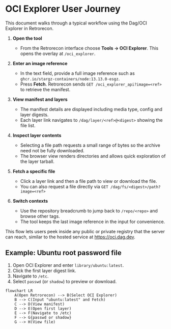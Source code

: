 # OCI Explorer User Journey

This document walks through a typical workflow using the Dag/OCI Explorer in Retrorecon.

1. **Open the tool**
   - From the Retrorecon interface choose **Tools → OCI Explorer**. This opens the overlay at `/oci_explorer`.

2. **Enter an image reference**
   - In the text field, provide a full image reference such as `ghcr.io/stargz-containers/node:13.13.0-esgz`.
   - Press **Fetch**. Retrorecon sends `GET /oci_explorer_api?image=<ref>` to retrieve the manifest.

3. **View manifest and layers**
   - The manifest details are displayed including media type, config and layer digests.
   - Each layer link navigates to `/dag/layer/<ref>@<digest>` showing the file list.

4. **Inspect layer contents**
   - Selecting a file path requests a small range of bytes so the archive need not be fully downloaded.
   - The browser view renders directories and allows quick exploration of the layer tarball.

5. **Fetch a specific file**
   - Click a layer link and then a file path to view or download the file.
   - You can also request a file directly via `GET /dag/fs/<digest>/path?image=<ref>`

6. **Switch contexts**
   - Use the repository breadcrumb to jump back to `/repo/<repo>` and browse other tags.
   - The tool keeps the last image reference in the input for convenience.

This flow lets users peek inside any public or private registry that the server can reach, similar to the hosted service at https://oci.dag.dev.


## Example: Ubuntu root password file
1. Open OCI Explorer and enter `library/ubuntu:latest`.
2. Click the first layer digest link.
3. Navigate to `/etc`.
4. Select `passwd` (or `shadow`) to preview or download.

```mermaid
flowchart LR
    A(Open Retrorecon) --> B(Select OCI Explorer)
    B --> C(Input "ubuntu:latest" and Fetch)
    C --> D(View manifest)
    D --> E(Open first layer)
    E --> F(Navigate to /etc)
    F --> G{passwd or shadow}
    G --> H(View file)
```

